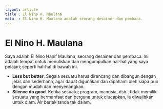 ```yaml
---
layout: article
title : El Nino H. Maulana
meta  : El Nino H. Maulana adalah seorang desainer dan pembaca.
---
```


# El Nino H. Maulana

Saya adalah El Nino Hanif Maulana, seorang desainer dan pembaca. Ini adalah tempat untuk menuliskan dan mengumpulkan hal-hal yang saya pelajari; seperti hal-hal di bawah ini.

* **Less but better**. Segala sesuatu harus dirancang dan dibangun dengan jelas dan sederhana, agar dapat digunakan dan dipahami oleh siapa pun dengan mudah dan menyenangkan.
* **Silence do good**. Ketika sesuatu; program, manusia, dsb., tidak memiliki sesuatu yang bermanfaat dan berguna untuk diucapkan, ia diwajibkan untuk diam. Air beriak tanda tak dalam.
